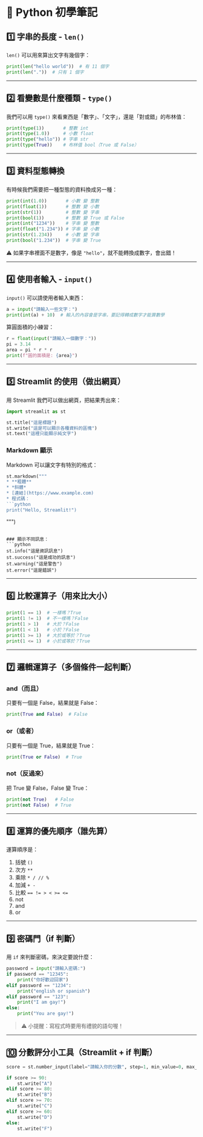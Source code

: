 # 🐍 Python 初學筆記

## 1️⃣ 字串的長度 - `len()`

`len()` 可以用來算出文字有幾個字：

```python
print(len("hello world"))  # 有 11 個字
print(len("."))  # 只有 1 個字
```

---

## 2️⃣ 看變數是什麼種類 - `type()`

我們可以用 `type()` 來看東西是「數字」、「文字」，還是「對或錯」的布林值：

```python
print(type(1))       # 整數 int
print(type(1.0))     # 小數 float
print(type("hello")) # 字串 str
print(type(True))    # 布林值 bool（True 或 False）
```

---

## 3️⃣ 資料型態轉換

有時候我們需要把一種型態的資料換成另一種：

```python
print(int(1.0))       # 小數 變 整數
print(float(1))       # 整數 變 小數
print(str(1))         # 整數 變 字串
print(bool(1))        # 整數 變 True 或 False
print(int("1234"))    # 字串 變 整數
print(float("1.234")) # 字串 變 小數
print(str(1.234))     # 小數 變 字串
print(bool("1.234"))  # 字串 變 True
```

⚠️ 如果字串裡面不是數字，像是 `"hello"`，就不能轉換成數字，會出錯！

---

## 4️⃣ 使用者輸入 - `input()`

`input()` 可以請使用者輸入東西：

```python
a = input("請輸入一些文字：")
print(int(a) + 10)  # 輸入的內容會是字串，要記得轉成數字才能算數學
```

算圓面積的小練習：

```python
r = float(input("請輸入一個數字："))
pi = 3.14
area = pi * r * r
print(f"圓的面積是: {area}")
```

---

## 5️⃣ Streamlit 的使用（做出網頁）

用 Streamlit 我們可以做出網頁，把結果秀出來：

```python
import streamlit as st

st.title("這是標題")
st.write("這是可以顯示各種資料的區塊")
st.text("這裡只能顯示純文字")
```

### Markdown 顯示

Markdown 可以讓文字有特別的格式：

````python
st.markdown("""
* **粗體**
* *斜體*
* [連結](https://www.example.com)
* 程式碼：
```python
print("Hello, Streamlit!")
````

""")

````

### 顯示不同訊息：
```python
st.info("這是資訊訊息")
st.success("這是成功的訊息")
st.warning("這是警告")
st.error("這是錯誤")
````

---

## 6️⃣ 比較運算子（用來比大小）

```python
print(1 == 1)  # 一樣嗎？True
print(1 != 1)  # 不一樣嗎？False
print(1 > 1)   # 大於？False
print(1 < 1)   # 小於？False
print(1 >= 1)  # 大於或等於？True
print(1 <= 1)  # 小於或等於？True
```

---

## 7️⃣ 邏輯運算子（多個條件一起判斷）

### and（而且）

只要有一個是 False，結果就是 False：

```python
print(True and False)  # False
```

### or（或者）

只要有一個是 True，結果就是 True：

```python
print(True or False)  # True
```

### not（反過來）

把 True 變 False，False 變 True：

```python
print(not True)   # False
print(not False)  # True
```

---

## 8️⃣ 運算的優先順序（誰先算）

運算順序是：

1. 括號 `()`
2. 次方 `**`
3. 乘除 `* / // %`
4. 加減 `+ -`
5. 比較 `== != > < >= <=`
6. not
7. and
8. or

---

## 9️⃣ 密碼門（if 判斷）

用 `if` 來判斷密碼，來決定要說什麼：

```python
password = input("請輸入密碼:")
if password == "12345":
    print("你好歡迎回家")
elif password == "1234":
    print("english or spanish")
elif password == "123":
    print("I am gay!")
else:
    print("You are gay!")
```

> ⚠️ 小提醒：寫程式時要用有禮貌的語句喔！

---

## 🔟 分數評分小工具（Streamlit + if 判斷）

```python
score = st.number_input(label="請輸入你的分數", step=1, min_value=0, max_value=100)

if score >= 90:
    st.write("A")
elif score >= 80:
    st.write("B")
elif score >= 70:
    st.write("C")
elif score >= 60:
    st.write("D")
else:
    st.write("F")
```
